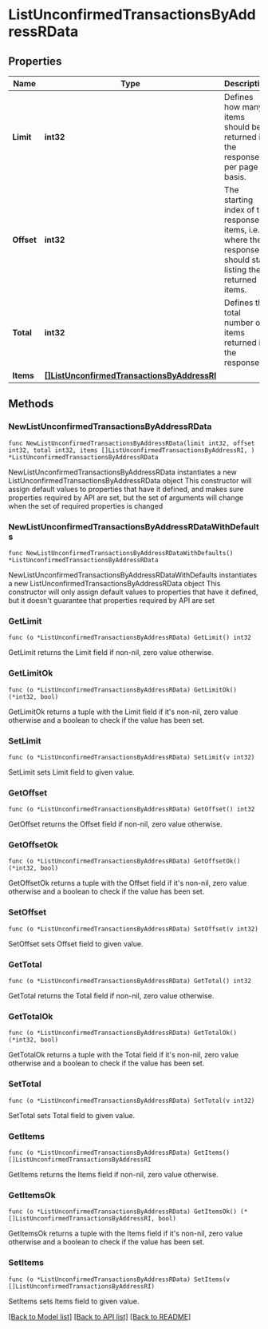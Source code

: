 # ListUnconfirmedTransactionsByAddressRData

## Properties

Name | Type | Description | Notes
------------ | ------------- | ------------- | -------------
**Limit** | **int32** | Defines how many items should be returned in the response per page basis. | 
**Offset** | **int32** | The starting index of the response items, i.e. where the response should start listing the returned items. | 
**Total** | **int32** | Defines the total number of items returned in the response. | 
**Items** | [**[]ListUnconfirmedTransactionsByAddressRI**](ListUnconfirmedTransactionsByAddressRI.md) |  | 

## Methods

### NewListUnconfirmedTransactionsByAddressRData

`func NewListUnconfirmedTransactionsByAddressRData(limit int32, offset int32, total int32, items []ListUnconfirmedTransactionsByAddressRI, ) *ListUnconfirmedTransactionsByAddressRData`

NewListUnconfirmedTransactionsByAddressRData instantiates a new ListUnconfirmedTransactionsByAddressRData object
This constructor will assign default values to properties that have it defined,
and makes sure properties required by API are set, but the set of arguments
will change when the set of required properties is changed

### NewListUnconfirmedTransactionsByAddressRDataWithDefaults

`func NewListUnconfirmedTransactionsByAddressRDataWithDefaults() *ListUnconfirmedTransactionsByAddressRData`

NewListUnconfirmedTransactionsByAddressRDataWithDefaults instantiates a new ListUnconfirmedTransactionsByAddressRData object
This constructor will only assign default values to properties that have it defined,
but it doesn't guarantee that properties required by API are set

### GetLimit

`func (o *ListUnconfirmedTransactionsByAddressRData) GetLimit() int32`

GetLimit returns the Limit field if non-nil, zero value otherwise.

### GetLimitOk

`func (o *ListUnconfirmedTransactionsByAddressRData) GetLimitOk() (*int32, bool)`

GetLimitOk returns a tuple with the Limit field if it's non-nil, zero value otherwise
and a boolean to check if the value has been set.

### SetLimit

`func (o *ListUnconfirmedTransactionsByAddressRData) SetLimit(v int32)`

SetLimit sets Limit field to given value.


### GetOffset

`func (o *ListUnconfirmedTransactionsByAddressRData) GetOffset() int32`

GetOffset returns the Offset field if non-nil, zero value otherwise.

### GetOffsetOk

`func (o *ListUnconfirmedTransactionsByAddressRData) GetOffsetOk() (*int32, bool)`

GetOffsetOk returns a tuple with the Offset field if it's non-nil, zero value otherwise
and a boolean to check if the value has been set.

### SetOffset

`func (o *ListUnconfirmedTransactionsByAddressRData) SetOffset(v int32)`

SetOffset sets Offset field to given value.


### GetTotal

`func (o *ListUnconfirmedTransactionsByAddressRData) GetTotal() int32`

GetTotal returns the Total field if non-nil, zero value otherwise.

### GetTotalOk

`func (o *ListUnconfirmedTransactionsByAddressRData) GetTotalOk() (*int32, bool)`

GetTotalOk returns a tuple with the Total field if it's non-nil, zero value otherwise
and a boolean to check if the value has been set.

### SetTotal

`func (o *ListUnconfirmedTransactionsByAddressRData) SetTotal(v int32)`

SetTotal sets Total field to given value.


### GetItems

`func (o *ListUnconfirmedTransactionsByAddressRData) GetItems() []ListUnconfirmedTransactionsByAddressRI`

GetItems returns the Items field if non-nil, zero value otherwise.

### GetItemsOk

`func (o *ListUnconfirmedTransactionsByAddressRData) GetItemsOk() (*[]ListUnconfirmedTransactionsByAddressRI, bool)`

GetItemsOk returns a tuple with the Items field if it's non-nil, zero value otherwise
and a boolean to check if the value has been set.

### SetItems

`func (o *ListUnconfirmedTransactionsByAddressRData) SetItems(v []ListUnconfirmedTransactionsByAddressRI)`

SetItems sets Items field to given value.



[[Back to Model list]](../README.md#documentation-for-models) [[Back to API list]](../README.md#documentation-for-api-endpoints) [[Back to README]](../README.md)


